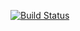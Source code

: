 [![Build Status](https://app.travis-ci.com/paketchino/job4j_dreamjob.svg?branch=master)](https://app.travis-ci.com/paketchino/job4j_dreamjob)